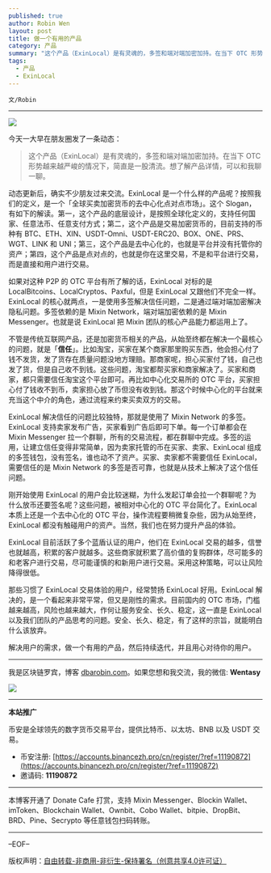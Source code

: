 ```yaml
---
published: true
author: Robin Wen
layout: post
title: 做一个有用的产品
category: 产品
summary: "这个产品（ExinLocal）是有灵魂的，多签和端对端加密加持。在当下 OTC 形势越来越严峻的情况下，简直是一股清流。想了解产品详情，可以和我聊一聊。那些习惯了 ExinLocal 交易体验的用户，经常赞扬 ExinLocal 好用。ExinLocal 解决的，是一个看起来非常平常，但又是刚性的需求。目前国内的 OTC 市场，门槛越来越高，风险也越来越大，作何让服务安全、长久、稳定，这一直是 ExinLocal 以及我们团队的产品思考的问题。安全、长久、稳定，有了这样的宗旨，就能明白什么该放弃。解决用户的需求，做一个有用的产品，然后持续迭代，并且用心对待你的用户。"
tags:
  - 产品
  - ExinLocal
---
```


`文/Robin`

***

![](https://cdn.dbarobin.com/3q6fn5q.png)

今天一大早在朋友圈发了一条动态：

> 这个产品（ExinLocal）是有灵魂的，多签和端对端加密加持。在当下 OTC 形势越来越严峻的情况下，简直是一股清流。想了解产品详情，可以和我聊一聊。

动态更新后，确实不少朋友过来交流。ExinLocal 是一个什么样的产品呢？按照我们的定义，是一个「全球买卖加密货币的去中心化点对点市场」。这个 Slogan，有如下的解读。第一，这个产品的底层设计，是按照全球化定义的，支持任何国家、任意法币、任意支付方式；第二，这个产品是交易加密货币的，目前支持的币种有 BTC、ETH、XIN、USDT-Omni、USDT-ERC20、BOX、ONE、PRS、WGT、LINK 和 UNI；第三，这个产品是去中心化的，也就是平台并没有托管你的资产；第四，这个产品是点对点的，也就是你在这里交易，不是和平台进行交易，而是直接和用户进行交易。

如果对这种 P2P 的 OTC 平台有所了解的话，ExinLocal 对标的是 LocalBitcoins、LocalCryptos、Paxful，但是 ExinLocal 又跟他们不完全一样。ExinLocal 的核心就两点，一是使用多签解决信任问题，二是通过端对端加密解决隐私问题。多签依赖的是 Mixin Network，端对端加密依赖的是 Mixin Messenger。也就是说 ExinLocal 把 Mixin 团队的核心产品能力都运用上了。

不管是传统互联网产品，还是加密货币相关的产品，从始至终都在解决一个最核心的问题，就是「**信任**」。比如淘宝，买家在某个商家那里购买东西，他会担心付了钱不发货，发了货存在质量问题没地方理赔。那商家呢，担心买家付了钱，自己也发了货，但是自己收不到钱。这些问题，淘宝都帮买家和商家解决了。买家和商家，都只需要信任淘宝这个平台即可。再比如中心化交易所的 OTC 平台，买家担心付了钱收不到币，卖家担心放了币但没有收到钱。那这个时候中心化的平台就来充当这个中介的角色，通过流程来约束买卖双方的交易。

ExinLocal 解决信任的问题比较独特，那就是使用了 Mixin Network 的多签。ExinLocal 支持卖家发布广告，买家看到广告后即可下单。每一个订单都会在 Mixin Messenger 拉一个群聊，所有的交易流程，都在群聊中完成。多签的运用，让建立信任变得非常简单，因为卖家托管的币在买家、卖家、ExinLocal 组成的多签钱包，没有签名，谁也动不了资产。买家、卖家都不需要信任 ExinLocal，需要信任的是 Mixin Network 的多签是否可靠，也就是从技术上解决了这个信任问题。

刚开始使用 ExinLocal 的用户会比较迷糊，为什么发起订单会拉一个群聊呢？为什么放币还要签名呢？这些问题，被相对中心化的 OTC 平台简化了。ExinLocal 本质上还是一个去中心化的 OTC 平台，操作流程要稍微复杂些，因为从始至终，ExinLocal 都没有触碰用户的资产。当然，我们也在努力提升产品的体验。

ExinLocal 目前活跃了多个蓝盾认证的用户，他们在 ExinLocal 交易的越多，信誉也就越高，积累的客户就越多。这些商家就积累了高价值的复购群体，尽可能多的和老客户进行交易，尽可能谨慎的和新用户进行交易。采用这种策略，可以让风险降得很低。

那些习惯了 ExinLocal 交易体验的用户，经常赞扬 ExinLocal 好用。ExinLocal 解决的，是一个看起来非常平常，但又是刚性的需求。目前国内的 OTC 市场，门槛越来越高，风险也越来越大，作何让服务安全、长久、稳定，这一直是 ExinLocal 以及我们团队的产品思考的问题。安全、长久、稳定，有了这样的宗旨，就能明白什么该放弃。

解决用户的需求，做一个有用的产品，然后持续迭代，并且用心对待你的用户。

***

我是区块链罗宾，博客 [dbarobin.com](https://dbarobin.com/)。如果您想和我交流，我的微信: **Wentasy**

![](https://cdn.dbarobin.com/v4yywe2.png)

***

**本站推广**

币安是全球领先的数字货币交易平台，提供比特币、以太坊、BNB 以及 USDT 交易。

* 币安注册: [https://accounts.binancezh.pro/cn/register/?ref=11190872](https://accounts.binancezh.pro/cn/register/?ref=11190872)
* 邀请码: **11190872**

***

本博客开通了 Donate Cafe 打赏，支持 Mixin Messenger、Blockin Wallet、imToken、Blockchain Wallet、Ownbit、Cobo Wallet、bitpie、DropBit、BRD、Pine、Secrypto 等任意钱包扫码转账。

<center>
    <div class="--donate-button"
         data-button-id="f8b9df0d-af9a-460d-8258-d3f435445075"
    ></div>
</center>

***

–EOF–

版权声明：[自由转载-非商用-非衍生-保持署名（创意共享4.0许可证）](http://creativecommons.org/licenses/by-nc-nd/4.0/deed.zh)